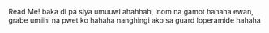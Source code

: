 Read Me!
baka di pa siya umuuwi ahahhah, inom na gamot
hahaha ewan, grabe umiihi na pwet ko hahaha nanghingi ako sa guard loperamide hahaha
